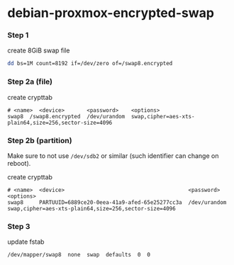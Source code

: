 # debian-proxmox-encrypted-swap

### Step 1

create 8GiB swap file
```bash
dd bs=1M count=8192 if=/dev/zero of=/swap8.encrypted
```

### Step 2a (file)

create crypttab
```
# <name>  <device>       <password>    <options>
swap8  /swap8.encrypted  /dev/urandom  swap,cipher=aes-xts-plain64,size=256,sector-size=4096
```

### Step 2b (partition)

Make sure to not use `/dev/sdb2` or similar (such identifier can change on reboot).

create crypttab
```
# <name>  <device>                                       <password>    <options>
swap8     PARTUUID=6889ce20-0eea-41a9-afed-65e25277cc3a  /dev/urandom  swap,cipher=aes-xts-plain64,size=256,sector-size=4096
```

### Step 3

update fstab
```
/dev/mapper/swap8  none  swap  defaults  0  0
```